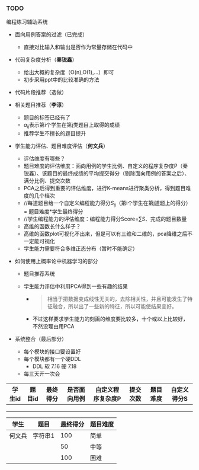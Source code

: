 ### TODO

编程练习辅助系统

- 面向用例答案的过滤（已完成）

  - 直接对比输入和输出是否作为常量存储在代码中

- 代码复杂度分析（**秦锐鑫**）

  - 给出大概的复杂度（O(n),O(1),...）即可
  - 初步采用ppt中的比较准确的方法

- 代码片段推荐（选做）

- 相关题目推荐（**李淳**）

  - 题目的标签已经有了
  - $a_{ij}$表示第i个学生在第j类题目上取得的成绩
  - 推荐学生不擅长的题目提升

- 学生能力评估、题目难度评估（**何文兵**）

  - 评估维度有哪些？
  - 题目难度的评估维度：面向用例的学生比例、自定义的程序复杂度P（秦锐鑫）、该题目的最终成绩的平均提交得分（剔除面向用例的答案之后）、满分比例、提交次数
  - PCA之后得到重要的评估维度，进行K-means进行聚类分析，得到题目难度的几个档次
  - //每道题目给一个自定义编程能力得分$S_{ij}$（第i个学生在第j道题上的得分）= 题目难度*学生最终得分
  - //学生编程能力的评估维度：编程能力得分Score=$\sum{S}$、完成的题目数量
  - 高维的函数长什么样子？
  - 高维的函数plot可视化不出来，但是可以有三维和二维的，pca降维之后不一定能可视化
  - 学生能力需要符合多维正态分布（暂时不能确定）

- 如何使用上概率论中机器学习的部分

  - 题目推荐系统

  - 学生能力评估中利用PCA得到一些有趣的结果

    - > 相当于把数据变成线性无关的，去除相关性，并且可能发生了特征融合，所以出了一些新的特征，所以可能使结果变好。

    - 不过这样要求学生能力的刻画的维度要比较多，十个或以上比较好，不然没理由用PCA

- 系统整合（最后部分）

  - 每个模块的接口要设置好
  - 每个模块都有一个硬DDL
    - DDL 软 7.16 硬 7.18
  - 每三天开一次会



| 学生id | 题目id | 最终得分 | 是否面向用例 | 自定义程序复杂度P | 提交次数 | 题目难度 | 自定义得分S |
| ------ | ------ | -------- | ------------ | ----------------- | -------- | -------- | ----------- |
|        |        |          |              |                   |          |          |             |
|        |        |          |              |                   |          |          |             |
|        |        |          |              |                   |          |          |             |

| 学生   | 题目    | 最终得分 | 题目难度 |
| ------ | ------- | -------- | -------- |
| 何文兵 | 字符串1 | 100      | 简单     |
|        |         | 50       | 中等     |
|        |         | 100      | 困难     |

